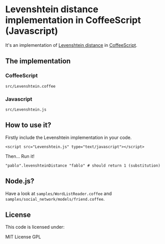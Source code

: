 # Levenshtein distance implementation in CoffeeScript (Javascript)

It's an implementation of [Levenshtein distance](http://en.wikipedia.org/wiki/Levenshtein_distance) in [CoffeeScript](http://coffeescript.org).

## The implementation
    
### CoffeeScript

    src/Levenshtein.coffee

### Javascript

    src/Levenshtein.js

## How to use it?

Firstly include the Levenshtein implementation in your code.

    <script src="Levenshtein.js" type="text/javascript"></script>

Then... Run it!

    "pablo".levenshteinDistance "fablo" # should return 1 (substitution)

## Node.js?

Have a look at ```samples/WordListReader.coffee``` and ```samples/social_network/models/friend.coffee```.

## License

This code is licensed under:

MIT License GPL